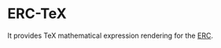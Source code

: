 ERC-TeX
=======

It provides TeX mathematical expression rendering for the
[ERC](https://www.gnu.org/software/erc/).


